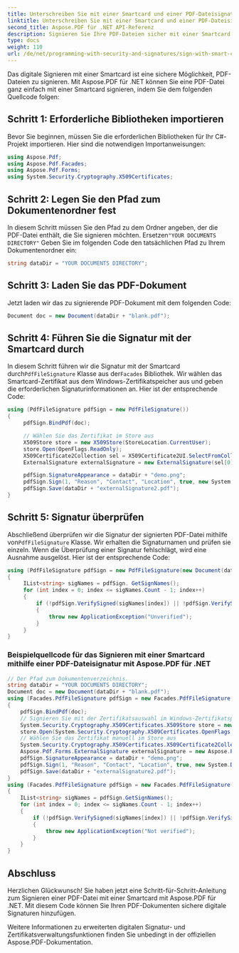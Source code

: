 ```yaml
---
title: Unterschreiben Sie mit einer Smartcard und einer PDF-Dateisignatur
linktitle: Unterschreiben Sie mit einer Smartcard und einer PDF-Dateisignatur
second_title: Aspose.PDF für .NET API-Referenz
description: Signieren Sie Ihre PDF-Dateien sicher mit einer Smartcard mit Aspose.PDF für .NET.
type: docs
weight: 110
url: /de/net/programming-with-security-and-signatures/sign-with-smart-card-using-pdf-file-signature/
---
```


Das digitale Signieren mit einer Smartcard ist eine sichere Möglichkeit, PDF-Dateien zu signieren. Mit Aspose.PDF für .NET können Sie eine PDF-Datei ganz einfach mit einer Smartcard signieren, indem Sie dem folgenden Quellcode folgen:

## Schritt 1: Erforderliche Bibliotheken importieren

Bevor Sie beginnen, müssen Sie die erforderlichen Bibliotheken für Ihr C#-Projekt importieren. Hier sind die notwendigen Importanweisungen:

```csharp
using Aspose.Pdf;
using Aspose.Pdf.Facades;
using Aspose.Pdf.Forms;
using System.Security.Cryptography.X509Certificates;
```

## Schritt 2: Legen Sie den Pfad zum Dokumentenordner fest

 In diesem Schritt müssen Sie den Pfad zu dem Ordner angeben, der die PDF-Datei enthält, die Sie signieren möchten. Ersetzen`"YOUR DOCUMENTS DIRECTORY"` Geben Sie im folgenden Code den tatsächlichen Pfad zu Ihrem Dokumentenordner ein:

```csharp
string dataDir = "YOUR DOCUMENTS DIRECTORY";
```

## Schritt 3: Laden Sie das PDF-Dokument

Jetzt laden wir das zu signierende PDF-Dokument mit dem folgenden Code:

```csharp
Document doc = new Document(dataDir + "blank.pdf");
```

## Schritt 4: Führen Sie die Signatur mit der Smartcard durch

 In diesem Schritt führen wir die Signatur mit der Smartcard durch`PdfFileSignature` Klasse aus der`Facades` Bibliothek. Wir wählen das Smartcard-Zertifikat aus dem Windows-Zertifikatspeicher aus und geben die erforderlichen Signaturinformationen an. Hier ist der entsprechende Code:

```csharp
using (PdfFileSignature pdfSign = new PdfFileSignature())
{
     pdfSign.BindPdf(doc);

     // Wählen Sie das Zertifikat im Store aus
     X509Store store = new X509Store(StoreLocation.CurrentUser);
     store.Open(OpenFlags.ReadOnly);
     X509Certificate2Collection sel = X509Certificate2UI.SelectFromCollection(store.Certificates, null, null, X509SelectionFlag.SingleSelection);
     ExternalSignature externalSignature = new ExternalSignature(sel[0]);

     pdfSign.SignatureAppearance = dataDir + "demo.png";
     pdfSign.Sign(1, "Reason", "Contact", "Location", true, new System.Drawing.Rectangle(100, 100, 200, 200), externalSignature);
     pdfSign.Save(dataDir + "externalSignature2.pdf");
}
```

## Schritt 5: Signatur überprüfen

 Abschließend überprüfen wir die Signatur der signierten PDF-Datei mithilfe von`PdfFileSignature` Klasse. Wir erhalten die Signaturnamen und prüfen sie einzeln. Wenn die Überprüfung einer Signatur fehlschlägt, wird eine Ausnahme ausgelöst. Hier ist der entsprechende Code:

```csharp
using (PdfFileSignature pdfSign = new PdfFileSignature(new Document(dataDir + "externalSignature2.pdf")))
{
     IList<string> sigNames = pdfSign. GetSignNames();
     for (int index = 0; index <= sigNames.Count - 1; index++)
     {
         if (!pdfSign.VerifySigned(sigNames[index]) || !pdfSign.VerifySignature(sigNames[index]))
         {
             throw new ApplicationException("Unverified");
         }
     }
}
```

### Beispielquellcode für das Signieren mit einer Smartcard mithilfe einer PDF-Dateisignatur mit Aspose.PDF für .NET 
```csharp
// Der Pfad zum Dokumentenverzeichnis.
string dataDir = "YOUR DOCUMENTS DIRECTORY";
Document doc = new Document(dataDir + "blank.pdf");
using (Facades.PdfFileSignature pdfSign = new Facades.PdfFileSignature())
{
	pdfSign.BindPdf(doc);
	// Signieren Sie mit der Zertifikatsauswahl im Windows-Zertifikatspeicher
	System.Security.Cryptography.X509Certificates.X509Store store = new System.Security.Cryptography.X509Certificates.X509Store(System.Security.Cryptography.X509Certificates.StoreLocation.CurrentUser);
	store.Open(System.Security.Cryptography.X509Certificates.OpenFlags.ReadOnly);
	// Wählen Sie das Zertifikat manuell im Store aus
	System.Security.Cryptography.X509Certificates.X509Certificate2Collection sel = System.Security.Cryptography.X509Certificates.X509Certificate2UI.SelectFromCollection(store.Certificates, null, null, System.Security.Cryptography.X509Certificates.X509SelectionFlag.SingleSelection);
	Aspose.Pdf.Forms.ExternalSignature externalSignature = new Aspose.Pdf.Forms.ExternalSignature(sel[0]);
	pdfSign.SignatureAppearance = dataDir + "demo.png";
	pdfSign.Sign(1, "Reason", "Contact", "Location", true, new System.Drawing.Rectangle(100, 100, 200, 200), externalSignature);
	pdfSign.Save(dataDir + "externalSignature2.pdf");
}
using (Facades.PdfFileSignature pdfSign = new Facades.PdfFileSignature(new Document(dataDir + "externalSignature2.pdf")))
{
	IList<string> sigNames = pdfSign.GetSignNames();
	for (int index = 0; index <= sigNames.Count - 1; index++)
	{
		if (!pdfSign.VerifySigned(sigNames[index]) || !pdfSign.VerifySignature(sigNames[index]))
		{
			throw new ApplicationException("Not verified");
		}
	}
}
```

## Abschluss

Herzlichen Glückwunsch! Sie haben jetzt eine Schritt-für-Schritt-Anleitung zum Signieren einer PDF-Datei mit einer Smartcard mit Aspose.PDF für .NET. Mit diesem Code können Sie Ihren PDF-Dokumenten sichere digitale Signaturen hinzufügen.

Weitere Informationen zu erweiterten digitalen Signatur- und Zertifikatsverwaltungsfunktionen finden Sie unbedingt in der offiziellen Aspose.PDF-Dokumentation.
